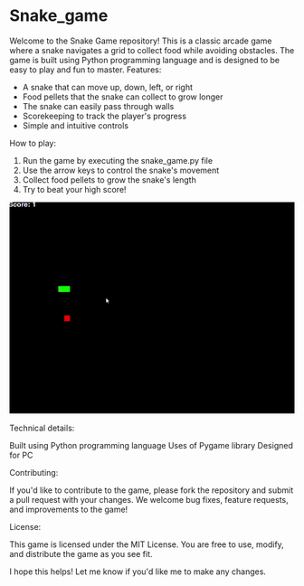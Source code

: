 # Snake_game
Welcome to the Snake Game repository! This is a classic arcade game where a snake navigates a grid to collect food while avoiding obstacles. The game is built using Python programming language and is designed to be easy to play and fun to master.
Features:

* A snake that can move up, down, left, or right
* Food pellets that the snake can collect to grow longer
* The snake can easily pass through walls
* Scorekeeping to track the player's progress
* Simple and intuitive controls

How to play:

1. Run the game by executing the snake_game.py file
2. Use the arrow keys to control the snake's movement
3. Collect food pellets to grow the snake's length
4. Try to beat your high score!

![alt text](https://github.com/alexzedev/Snake_game/blob/main/snake_game_gif.gif?raw=true)

Technical details:

Built using Python programming language
Uses of Pygame library
Designed for PC

Contributing:

If you'd like to contribute to the game, please fork the repository and submit a pull request with your changes. We welcome bug fixes, feature requests, and improvements to the game!

License:

This game is licensed under the MIT License. You are free to use, modify, and distribute the game as you see fit.

I hope this helps! Let me know if you'd like me to make any changes.
